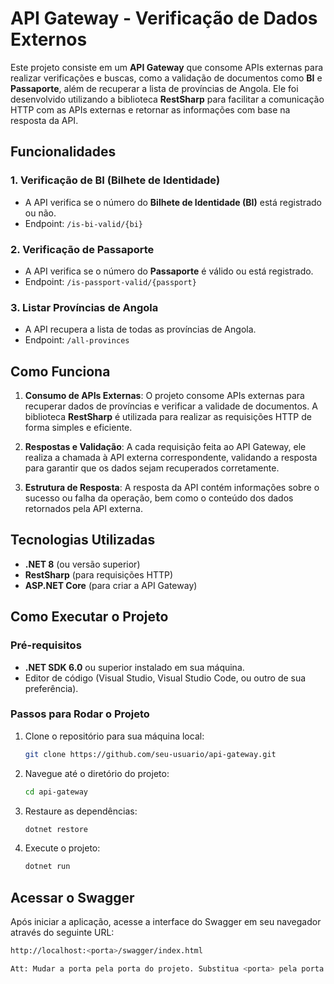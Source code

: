 # API Gateway - Verificação de Dados Externos

Este projeto consiste em um **API Gateway** que consome APIs externas para realizar verificações e buscas, como a validação de documentos como **BI** e **Passaporte**, além de recuperar a lista de províncias de Angola. Ele foi desenvolvido utilizando a biblioteca **RestSharp** para facilitar a comunicação HTTP com as APIs externas e retornar as informações com base na resposta da API.

## Funcionalidades

### 1. **Verificação de BI (Bilhete de Identidade)**
   - A API verifica se o número do **Bilhete de Identidade (BI)** está registrado ou não.
   - Endpoint: `/is-bi-valid/{bi}`

### 2. **Verificação de Passaporte**
   - A API verifica se o número do **Passaporte** é válido ou está registrado.
   - Endpoint: `/is-passport-valid/{passport}`

### 3. **Listar Províncias de Angola**
   - A API recupera a lista de todas as províncias de Angola.
   - Endpoint: `/all-provinces`

## Como Funciona

1. **Consumo de APIs Externas**:
   O projeto consome APIs externas para recuperar dados de províncias e verificar a validade de documentos. A biblioteca **RestSharp** é utilizada para realizar as requisições HTTP de forma simples e eficiente.

2. **Respostas e Validação**:
   A cada requisição feita ao API Gateway, ele realiza a chamada à API externa correspondente, validando a resposta para garantir que os dados sejam recuperados corretamente.

3. **Estrutura de Resposta**:
   A resposta da API contém informações sobre o sucesso ou falha da operação, bem como o conteúdo dos dados retornados pela API externa.

## Tecnologias Utilizadas

- **.NET 8** (ou versão superior)
- **RestSharp** (para requisições HTTP)
- **ASP.NET Core** (para criar a API Gateway)

## Como Executar o Projeto

### Pré-requisitos

- **.NET SDK 6.0** ou superior instalado em sua máquina.
- Editor de código (Visual Studio, Visual Studio Code, ou outro de sua preferência).

### Passos para Rodar o Projeto

1. Clone o repositório para sua máquina local:

   ```bash
   git clone https://github.com/seu-usuario/api-gateway.git

2. Navegue até o diretório do projeto:
   ```bash
   cd api-gateway
3. Restaure as dependências:
   ```bash
   dotnet restore
4. Execute o projeto:
   ```bash
   dotnet run

## Acessar o Swagger

Após iniciar a aplicação, acesse a interface do Swagger em seu navegador através do seguinte URL:
  ```bash
  http://localhost:<porta>/swagger/index.html

Att: Mudar a porta pela porta do projeto. Substitua <porta> pela porta exata onde o seu projeto está rodando. Isso pode variar dependendo da configuração do ambiente.
